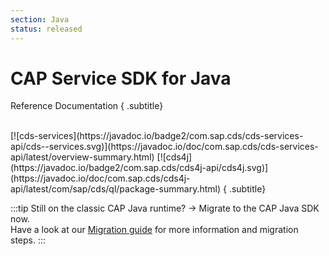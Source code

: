 ```yaml
---
section: Java
status: released
---
```


# CAP Service SDK for Java

Reference Documentation { .subtitle}

<br>


<span class="badges">
[![cds-services](https://javadoc.io/badge2/com.sap.cds/cds-services-api/cds--services.svg)](https://javadoc.io/doc/com.sap.cds/cds-services-api/latest/overview-summary.html)
[![cds4j](https://javadoc.io/badge2/com.sap.cds/cds4j-api/cds4j.svg)](https://javadoc.io/doc/com.sap.cds/cds4j-api/latest/com/sap/cds/ql/package-summary.html)
</span> { .subtitle}

:::tip
Still on the classic CAP Java runtime? &rarr; Migrate to the CAP Java SDK now.<br>
Have a look at our [Migration guide](./migration) for more information and migration steps.
:::

